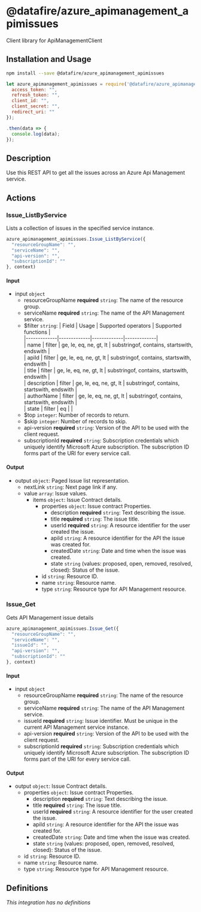 # @datafire/azure_apimanagement_apimissues

Client library for ApiManagementClient

## Installation and Usage
```bash
npm install --save @datafire/azure_apimanagement_apimissues
```
```js
let azure_apimanagement_apimissues = require('@datafire/azure_apimanagement_apimissues').create({
  access_token: "",
  refresh_token: "",
  client_id: "",
  client_secret: "",
  redirect_uri: ""
});

.then(data => {
  console.log(data);
});
```

## Description

Use this REST API to get all the issues across an Azure Api Management service.

## Actions

### Issue_ListByService
Lists a collection of issues in the specified service instance.


```js
azure_apimanagement_apimissues.Issue_ListByService({
  "resourceGroupName": "",
  "serviceName": "",
  "api-version": "",
  "subscriptionId": ""
}, context)
```

#### Input
* input `object`
  * resourceGroupName **required** `string`: The name of the resource group.
  * serviceName **required** `string`: The name of the API Management service.
  * $filter `string`: |   Field     |     Usage     |     Supported operators     |     Supported functions     |</br>|-------------|-------------|-------------|-------------|</br>| name | filter | ge, le, eq, ne, gt, lt | substringof, contains, startswith, endswith | </br>| apiId | filter | ge, le, eq, ne, gt, lt | substringof, contains, startswith, endswith | </br>| title | filter | ge, le, eq, ne, gt, lt | substringof, contains, startswith, endswith | </br>| description | filter | ge, le, eq, ne, gt, lt | substringof, contains, startswith, endswith | </br>| authorName | filter | ge, le, eq, ne, gt, lt | substringof, contains, startswith, endswith | </br>| state | filter | eq |     | </br>
  * $top `integer`: Number of records to return.
  * $skip `integer`: Number of records to skip.
  * api-version **required** `string`: Version of the API to be used with the client request.
  * subscriptionId **required** `string`: Subscription credentials which uniquely identify Microsoft Azure subscription. The subscription ID forms part of the URI for every service call.

#### Output
* output `object`: Paged Issue list representation.
  * nextLink `string`: Next page link if any.
  * value `array`: Issue values.
    * items `object`: Issue Contract details.
      * properties `object`: Issue contract Properties.
        * description **required** `string`: Text describing the issue.
        * title **required** `string`: The issue title.
        * userId **required** `string`: A resource identifier for the user created the issue.
        * apiId `string`: A resource identifier for the API the issue was created for.
        * createdDate `string`: Date and time when the issue was created.
        * state `string` (values: proposed, open, removed, resolved, closed): Status of the issue.
      * id `string`: Resource ID.
      * name `string`: Resource name.
      * type `string`: Resource type for API Management resource.

### Issue_Get
Gets API Management issue details


```js
azure_apimanagement_apimissues.Issue_Get({
  "resourceGroupName": "",
  "serviceName": "",
  "issueId": "",
  "api-version": "",
  "subscriptionId": ""
}, context)
```

#### Input
* input `object`
  * resourceGroupName **required** `string`: The name of the resource group.
  * serviceName **required** `string`: The name of the API Management service.
  * issueId **required** `string`: Issue identifier. Must be unique in the current API Management service instance.
  * api-version **required** `string`: Version of the API to be used with the client request.
  * subscriptionId **required** `string`: Subscription credentials which uniquely identify Microsoft Azure subscription. The subscription ID forms part of the URI for every service call.

#### Output
* output `object`: Issue Contract details.
  * properties `object`: Issue contract Properties.
    * description **required** `string`: Text describing the issue.
    * title **required** `string`: The issue title.
    * userId **required** `string`: A resource identifier for the user created the issue.
    * apiId `string`: A resource identifier for the API the issue was created for.
    * createdDate `string`: Date and time when the issue was created.
    * state `string` (values: proposed, open, removed, resolved, closed): Status of the issue.
  * id `string`: Resource ID.
  * name `string`: Resource name.
  * type `string`: Resource type for API Management resource.



## Definitions

*This integration has no definitions*
